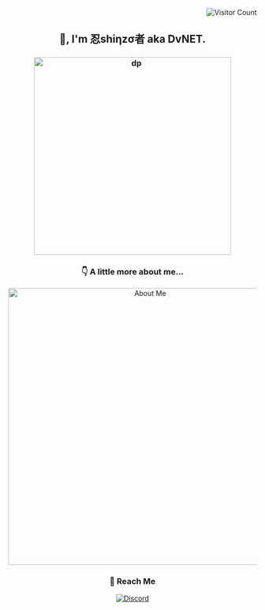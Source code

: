 <!DOCTYPE html>
<div align='right'> <img src="https://komarev.com/ghpvc/?username=Pahasara&color=blue" alt="Visitor Count"> </div>
<!-- ---------------------------------------------------------------------------------------------------- -->
<div align="center">
    <h2>🔐, I'm 忍shiηzσ者 aka DvNET.</h2>
    <h3>
        <img src="https://github.com/user-attachments/assets/81ac5e92-092c-4126-b797-f586f5372122" alt="dp" width="400px">
    </h3>
</div>
<!-- ---------------------------------------------------------------------------------------------------- -->

<div align="center">
    <h3 style="padding:0;"><b>👇 A little more about me...</b></h3>
    <img src="https://github.com/user-attachments/assets/5576b0be-599d-47cd-a381-a2cba29f62f2" alt="About Me"
        width="560">
</div>
<!-- ---------------------------------------------------------------------------------------------------- -->
<div align="center">
    <h3 style="padding:0;">💬 Reach Me</h3>
    <a href="https://discord.com/users/1083102293496451108">
        <img src="https://img.shields.io/badge/Discord-%235865F2.svg?style=for-the-badge&logo=discord&logoColor=white" alt="Discord">
    </a>
</div>
